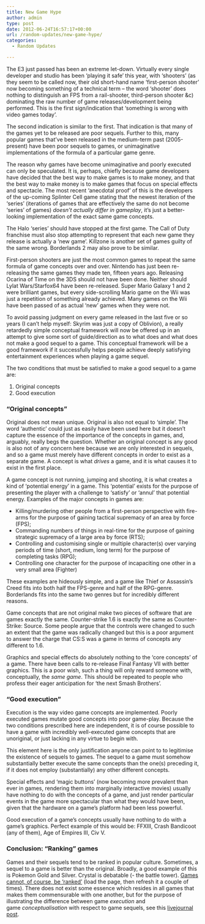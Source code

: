 ```yaml
---
title: New Game Hype
author: admin
type: post
date: 2012-06-24T16:57:17+00:00
url: /random-updates/new-game-hype/
categories:
  - Random Updates

---
```

The E3 just passed has been an extreme let-down. Virtually every single developer and studio has been &#8216;playing it safe&#8217; this year, with &#8216;shooters&#8217; (as they seem to be called now, their old short-hand name &#8216;first-person shooter&#8217; now becoming something of a technical term &#8211; the word &#8216;shooter&#8217; does nothing to distinguish an FPS from a rail-shooter, third-person shooter &c) dominating the raw number of game releases/development being performed. This is the first sign/indication that &#8216;something is wrong with video games today&#8217;.

The second indication is similar to the first. That indication is that many of the games yet to be released are poor sequels. Further to this, many popular games that&#8217;ve been released in the medium-term past (2005-present) have been poor sequels to games, or unimaginative implementations of the formula of a particular game genre.

The reason why games have become unimaginative and poorly executed can only be speculated. It is, perhaps, chiefly because game developers have decided that the best way to make games is to make money, and that the best way to make money is to make games that focus on special effects and spectacle. The most recent &#8216;anecdotal proof&#8217; of this is the developers of the up-coming Splinter Cell game stating that the newest iteration of the &#8216;series&#8217; (iterations of games that are effectively the same do not become &#8216;series&#8217; of games) _doesn&#8217;t actually differ in gameplay_, it&#8217;s just a better-looking implementation of the exact same game concepts.

The Halo &#8216;series&#8217; should have stopped at the first game. The Call of Duty franchise must also stop attempting to represent that each new game they release is actually a &#8216;new game&#8217;. Killzone is another set of games guilty of the same wrong. Borderlands 2 may also prove to be similar.

First-person shooters are just the most common games to repeat the same formula of game concepts over and over. Nintendo has just been re-releasing the same games they made ten, fifteen years ago. Releasing Ocarina of Time on the 3DS should not have been done. Neither should Lylat Wars/Starfox64 have been re-released. Super Mario Galaxy 1 and 2 were brilliant games, but every side-scrolling Mario game on the Wii was just a repetition of something already achieved. Many games on the Wii have been passed of as actual &#8216;new&#8217; games when they were not.

To avoid passing judgment on every game released in the last five or so years (I can&#8217;t help myself: Skyrim was just a copy of Oblivion), a really retardedly simple conceptual framework will now be offered up in an attempt to give some sort of guide/direction as to what does and what does not make a good sequel to a game. This conceptual framework will be a good framework if it successfully helps people achieve deeply satisfying entertainment experiences when playing a game sequel.

The two conditions that must be satisfied to make a good sequel to a game are:

  1. Original concepts
  2. Good execution

### &#8220;Original concepts&#8221;

Original does not mean unique. Original is also not equal to &#8216;simple&#8217;. The word &#8216;authentic&#8217; could just as easily have been used here but it doesn&#8217;t capture the essence of the importance of the concepts in games, and, arguably, really begs the question. Whether an original concept is any good is also not of any concern here because we are only interested in sequels, and so a game must merely have different concepts in order to exist as a separate game. A concept is what _drives_ a game, and it is what causes it to exist in the first place.

A game concept is not running, jumping and shooting, it is what creates a kind of &#8216;potential energy&#8217; in a game. This &#8216;potential&#8217; exists for the purpose of presenting the player with a challenge to &#8216;satisfy&#8217; or &#8216;annul&#8217; that potential energy. Examples of the major concepts in games are:

  * Killing/murdering other people from a first-person perspective with fire-arms for the purpose of gaining tactical supremacy of an area by force (FPS);
  * Commanding numbers of things in real-time for the purpose of gaining strategic supremacy of a large area by force (RTS);
  * Controlling and customising single or multiple character(s) over varying periods of time (short, medium, long term) for the purpose of completing tasks (RPG);
  * Controlling one character for the purpose of incapaciting one other in a very small area (Fighter)

These examples are hideously simple, and a game like Thief or Assassin&#8217;s Creed fits into both half the FPS-genre and half of the RPG-genre. Borderlands fits into the same two genres but for incredibly different reasons.

Game concepts that are not original make two pieces of software that are games exactly the same. Counter-strike 1.6 is exactly the same as Counter-Strike: Source. Some people argue that the controls were changed to such an extent that the game was radically changed but this is a poor argument to answer the charge that CS:S was a game in terms of concepts any different to 1.6.

Graphics and special effects do absolutely nothing to the &#8216;core concepts&#8217; of a game. There have been calls to re-release Final Fantasy VII with better graphics. This is a poor wish, such a thing will only reward someone with, conceptually, the _same game_. This should be repeated to people who profess their eager anticipation for &#8216;the next Smash Brothers&#8217;.

### &#8220;Good execution&#8221;

Execution is the way video game concepts are implemented. Poorly executed games mutate good concepts into poor game-play. Because the two conditions prescribed here are independent, it is of course possible to have a game with incredibly well-executed game concepts that are unoriginal, or just lacking in any virtue to begin with.

This element here is the only justification anyone can point to to legitimise the existence of sequels to games. The sequel to a game must somehow substantially better execute the same concepts than the one(s) preceding it, if it does not employ (substantially) any other different concepts.

Special effects and &#8216;magic buttons&#8217; (now becoming more prevalent than ever in games, rendering them into marginally interactive movies) usually have nothing to do with the concepts of a game, and just render particular events in the game more spectacular than what they would have been, given that the hardware on a game&#8217;s platform had been less powerful.

Good execution of a game&#8217;s concepts usually have nothing to do with a game&#8217;s graphics. Perfect example of this would be: FFXIII, Crash Bandicoot (any of them), Age of Empires III, Civ V.

### Conclusion: &#8220;Ranking&#8221; games

Games and their sequels tend to be ranked in popular culture. Sometimes, a sequel to a game is better than the original. Broadly, a good example of this is Pokemon Gold and Silver. Crystal is debatable (- the battle tower). [Games cannot, of course, be &#8216;ranked&#8217;][1] (load the page, then refresh it a couple of times). There does not exist some essence which resides in all games that makes them commensurable with one another, but for the purpose of illustrating the difference between game _execution_ and game _conceptualisation_ with respect to game sequels, see this [livejournal post][2].

 [1]: http://crummysocks.com/list/list.php
 [2]: http://theredhedgehog.livejournal.com/6701.html